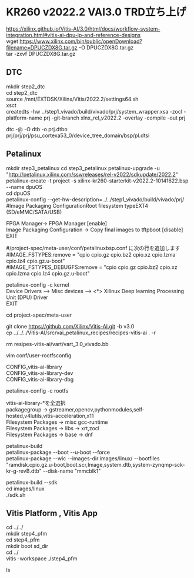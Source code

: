 # KR260 v2022.2 VAI3.0 TRD立ち上げ  
https://xilinx.github.io/Vitis-AI/3.0/html/docs/workflow-system-integration.html#vitis-ai-dpu-ip-and-reference-designs  
wget https://www.xilinx.com/bin/public/openDownload?filename=DPUCZDX8G.tar.gz -O DPUCZDX8G.tar.gz  
tar -zxvf DPUCZDX8G.tar.gz  
  
## DTC  
mkdir step2_dtc  
cd step2_dtc  
source /mnt/EXTDSK/Xilinx/Vitis/2022.2/settings64.sh  
xsct  
createdts -hw ../step1_vivado/build/vivado/prj/system_wrapper.xsa -zocl -platform-name prj -git-branch xlnx_rel_v2022.2 -overlay -compile -out prj  
  
dtc -@ -O dtb -o prj.dtbo prj/prj/prj/psu_cortexa53_0/device_tree_domain/bsp/pl.dtsi  
  
## Petalinux  
mkdir step3_petalinux
cd step3_petalinux
petalinux-upgrade -u "http://petalinux.xilinx.com/sswreleases/rel-v2022/sdkupdate/2022.2"  
petalinux-create -t project -s xilinx-kr260-starterkit-v2022.2-10141622.bsp --name dpuOS  
cd dpuOS  
petalinux-config --get-hw-description=../../step1_vivado/build/vivado/prj/  
#Image Packaging ConfigurationRoot filesystem typeEXT4 (SD/eMMC/SATA/USB)  
  
FPGA Manager-> FPGA Manager [enable]  
Image Packaging Configuration -> Copy final images to tftpboot [disable]  
EXIT  
  
#<plnx-proj-root>/project-spec/meta-user/conf/petalinuxbsp.conf に次の行を追加します  
#IMAGE_FSTYPES:remove = "cpio cpio.gz cpio.bz2 cpio.xz cpio.lzma cpio.lz4 cpio.gz.u-boot"  
#IMAGE_FSTYPES_DEBUGFS:remove = "cpio cpio.gz cpio.bz2 cpio.xz cpio.lzma cpio.lz4 cpio.gz.u-boot"  
  
petalinux-config -c kernel  
Device Drivers --> Misc devices --> <*> Xilinux Deep learning Processing Unit (DPU) Driver  
EXIT  
  
cd project-spec/meta-user  
  
git clone https://github.com/Xilinx/Vitis-AI.git -b v3.0  
cp ../../../Vitis-AI/src/vai_petalinux_recipes/recipes-vitis-ai . -r  
  
rm resipes-vitis-ai/vart/vart_3.0_vivado.bb  
  
vim conf/user-rootfsconfig  
  
CONFIG_vitis-ai-library  
CONFIG_vitis-ai-library-dev  
CONFIG_vitis-ai-library-dbg  
  
petalinux-config -c rootfs  
  
vitis-ai-library-*を全選択  
packagegroup -> gstreamer,opencv,pythonmodules,self-hosted,v4lutils,vitis-acceleration,x11  
Filesystem Packages -> misc gcc-runtime  
Filesystem Packages -> libs -> xrt,zocl  
Filesystem Packages -> base -> dnf  
  
petalinux-build  
petalinux-package --boot --u-boot --force  
petalinux-package --wic --images-dir images/linux/ --bootfiles "ramdisk.cpio.gz.u-boot,boot.scr,Image,system.dtb,system-zynqmp-sck-kr-g-revB.dtb" --disk-name "mmcblk1"  
  
petalinux-build --sdk  
cd images/linux  
./sdk.sh  
  
## Vitis Platform , Vitis App  
cd ../../  
mkdir step4_pfm  
cd step4_pfm  
mkdir boot sd_dir  
cd ../  
vitis -workspace ./step4_pfm  
  
ls  

